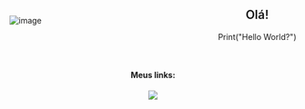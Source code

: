 <div style="display: flex; align-items: center; justify-content: space-between">

  ![image](https://user-images.githubusercontent.com/111362734/190900917-0bf1fd83-6a78-4a35-aa69-af2420e83d17.png?width=1020&height=340")

<div>

<h2 align="center" style="font-weight: 600">Olá!</h2>

<p align="center">Print("Hello World?") </p>

</div>

</div>

<br>


<h4 align="center">Meus links:</h4>
<div align="center">
  <a href="https://www.instagram.com/nyuitt/" target="_blank"><img src="https://img.shields.io/badge/-Instagram-%23E4405F?style=for-the-badge&logo=instagram&logoColor=white" target="_blank"></a>
